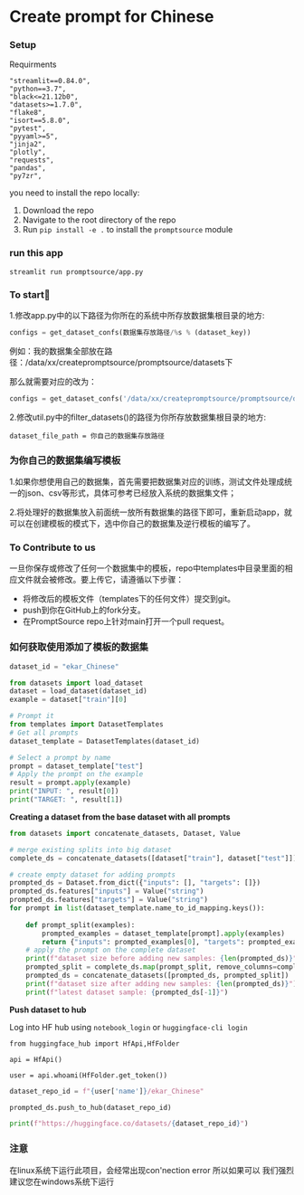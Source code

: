 # Create prompt for Chinese

### Setup

Requirments

```
"streamlit==0.84.0",
"python==3.7",
"black<=21.12b0",
"datasets>=1.7.0",
"flake8",
"isort==5.8.0",
"pytest",
"pyyaml>=5",
"jinja2",
"plotly",
"requests",
"pandas",
"py7zr",
```

you need to install the repo locally:

1. Download the repo
2. Navigate to the root directory of the repo
3. Run `pip install -e .` to install the `promptsource` module

### run this app

```
streamlit run promptsource/app.py
```

### **To start🤗**

1.修改app.py中的以下路径为你所在的系统中所存放数据集根目录的地方:

```python
configs = get_dataset_confs(数据集存放路径/%s % (dataset_key))
```

例如：我的数据集全部放在路径：/data/xx/createpromptsource/promptsource/datasets下

那么就需要对应的改为：

```python
configs = get_dataset_confs('/data/xx/createpromptsource/promptsource/datasets/%s % (dataset_key))
```

2.修改util.py中的filter_datasets()的路径为你所存放数据集根目录的地方:

```
dataset_file_path = 你自己的数据集存放路径
```

### 为你自己的数据集编写模板

1.如果你想使用自己的数据集，首先需要把数据集对应的训练，测试文件处理成统一的json、csv等形式，具体可参考已经放入系统的数据集文件；

2.将处理好的数据集放入前面统一放所有数据集的路径下即可，重新启动app，就可以在创建模板的模式下，选中你自己的数据集及逆行模板的编写了。

### To Contribute to us

一旦你保存或修改了任何一个数据集中的模板，repo中templates中目录里面的相应文件就会被修改。要上传它，请遵循以下步骤：

- 将修改后的模板文件（templates下的任何文件）提交到git。
- push到你在GitHub上的fork分支。
- 在PromptSource repo上针对main打开一个pull request。

### 如何获取使用添加了模板的数据集

```python
dataset_id = "ekar_Chinese"

from datasets import load_dataset
dataset = load_dataset(dataset_id)
example = dataset["train"][0]

# Prompt it
from templates import DatasetTemplates
# Get all prompts
dataset_template = DatasetTemplates(dataset_id)

# Select a prompt by name
prompt = dataset_template["test"]
# Apply the prompt on the example 
result = prompt.apply(example)
print("INPUT: ", result[0])
print("TARGET: ", result[1])
```

**Creating a dataset from the base dataset with all prompts**

```python
from datasets import concatenate_datasets, Dataset, Value

# merge existing splits into big dataset
complete_ds = concatenate_datasets([dataset["train"], dataset["test"]])

# create empty dataset for adding prompts
prompted_ds = Dataset.from_dict({"inputs": [], "targets": []})
prompted_ds.features["inputs"] = Value("string")
prompted_ds.features["targets"] = Value("string")
for prompt in list(dataset_template.name_to_id_mapping.keys()):
    
    def prompt_split(examples):
        prompted_examples = dataset_template[prompt].apply(examples)
        return {"inputs": prompted_examples[0], "targets": prompted_examples[1]}
    # apply the prompt on the complete dataset
    print(f"dataset size before adding new samples: {len(prompted_ds)}")
    prompted_split = complete_ds.map(prompt_split, remove_columns=complete_ds.column_names)
    prompted_ds = concatenate_datasets([prompted_ds, prompted_split])
    print(f"dataset size after adding new samples: {len(prompted_ds)}")
    print(f"latest dataset sample: {prompted_ds[-1]}")    
```

**Push dataset to hub**

Log into HF hub using `notebook_login` or `huggingface-cli login`

```
from huggingface_hub import HfApi,HfFolder

api = HfApi()

user = api.whoami(HfFolder.get_token())
```

```python
dataset_repo_id = f"{user['name']}/ekar_Chinese"

prompted_ds.push_to_hub(dataset_repo_id)

print(f"https://huggingface.co/datasets/{dataset_repo_id}")
```

### 注意

在linux系统下运行此项目，会经常出现con'nection error 所以如果可以 我们强烈建议您在windows系统下运行

